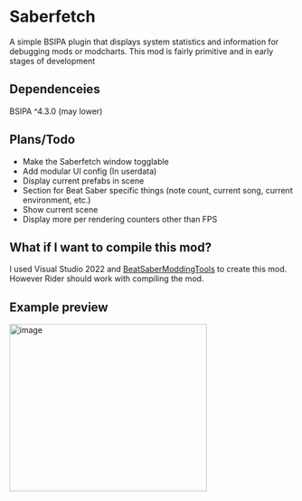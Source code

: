 # Saberfetch
A simple BSIPA plugin that displays system statistics and information for debugging mods or modcharts. This mod is fairly primitive and in early stages of development

## Dependenceies
BSIPA ^4.3.0 (may lower)

## Plans/Todo
- Make the Saberfetch window togglable
- Add modular UI config (In userdata)
- Display current prefabs in scene
- Section for Beat Saber specific things (note count, current song, current environment, etc.)
- Show current scene
- Display more per rendering counters other than FPS

## What if I want to compile this mod?
I used Visual Studio 2022 and [BeatSaberModdingTools](https://marketplace.visualstudio.com/items?itemName=Zingabopp.BeatSaberModTemplates) to create this mod. However Rider should work with compiling the mod.

## Example preview
<img width="349" height="296" alt="image" src="https://github.com/user-attachments/assets/341656de-9910-4600-a9ee-9c3f3c2a17a6" />

